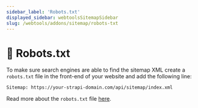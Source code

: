 ```yaml
---
sidebar_label: 'Robots.txt'
displayed_sidebar: webtoolsSitemapSidebar
slug: /webtools/addons/sitemap/robots-txt
---
```


# 🤖 Robots.txt

To make sure search engines are able to find the sitemap XML create a `robots.txt` file in the front-end of your website and add the following line:

```
Sitemap: https://your-strapi-domain.com/api/sitemap/index.xml
```

Read more about the `robots.txt` file [here](https://developers.google.com/search/docs/advanced/robots/create-robots-txt).